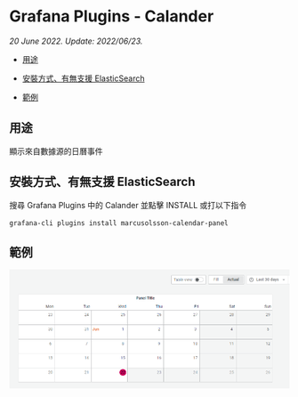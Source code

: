 # Grafana Plugins - Calander

*20 June 2022. Update: 2022/06/23.*

* [用途](#use)

* [安裝方式、有無支援 ElasticSearch](#install)

* [範例](#example)

<h2 id="use">用途</h2>

顯示來自數據源的日曆事件

<h2 id="install">安裝方式、有無支援 ElasticSearch</h2>

搜尋 Grafana Plugins 中的 Calander 並點擊 INSTALL 或打以下指令

    grafana-cli plugins install marcusolsson-calendar-panel

<h2 id="example">範例</h2>

![img](calander.png)
